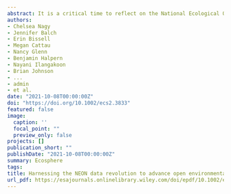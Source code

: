 ```yaml
---
abstract: It is a critical time to reflect on the National Ecological Observatory Network (NEON) science to date as well as envision what research can be done right now with NEON (and other) data and what training is needed to enable a diverse user community. NEON became fully operational in May 2019 and has pivoted from planning and construction to operation and maintenance. In this overview, the history of and foundational thinking around NEON are discussed. A framework of open science is described with a discussion of how NEON can be situated as part of a larger data constellation—across existing networks and different suites of ecological measurements and sensors. Next, a synthesis of early NEON science, based on >100 existing publications, funded proposal efforts, and emergent science at the very first NEON Science Summit (hosted by Earth Lab at the University of Colorado Boulder in October 2019) is provided.
authors:
- Chelsea Nagy
- Jennifer Balch
- Erin Bissell
- Megan Cattau
- Nancy Glenn
- Benjamin Halpern
- Nayani Ilangakoon
- Brian Johnson
- ...
- admin
- et al.
date: "2021-10-08T00:00:00Z"
doi: "https://doi.org/10.1002/ecs2.3833"
featured: false
image:
  caption: ''
  focal_point: ""
  preview_only: false
projects: []
publication_short: ""
publishDate: "2021-10-08T00:00:00Z"
summary: Ecosphere
tags:
title: Harnessing the NEON data revolution to advance open environmental science with a diverse and data-capable community
url_pdf: https://esajournals.onlinelibrary.wiley.com/doi/epdf/10.1002/ecs2.3833
---
```

